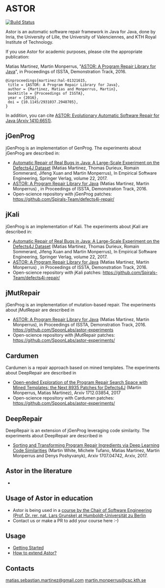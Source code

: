 ASTOR
=====

[![Build Status](https://travis-ci.org/SpoonLabs/astor.svg?branch=master)](https://travis-ci.org/SpoonLabs/astor)

Astor is an automatic software repair framework in Java for Java, done by Inria, the University of Lille, the University of Valenciennes, and KTH Royal Institute of Technology. 

If you use Astor for academic purposes, please cite the appropriate publication:

Matias Martinez, Martin Monperrus, "[ASTOR: A Program Repair Library for Java](https://hal.archives-ouvertes.fr/hal-01321615/document)", in Proceedings of ISSTA, Demonstration Track, 2016.

    @inproceedings{martinez:hal-01321615,
     title = {ASTOR: A Program Repair Library for Java},
     author = {Martinez, Matias and Monperrus, Martin},
     booktitle = {Proceedings of ISSTA},
     year = {2016},
     doi = {10.1145/2931037.2948705},
    }

In addition, you can cite [ASTOR: Evolutionary Automatic Software Repair for Java (Arxiv 1410.6651)](https://arxiv.org/abs/1410.6651).

jGenProg
-------

jGenProg is an implementation of GenProg. The experiments about jGenProg are described in:

* [Automatic Repair of Real Bugs in Java: A Large-Scale Experiment on the Defects4J Dataset](https://hal.archives-ouvertes.fr/hal-01387556/document) (Matias Martinez, Thomas Durieux, Romain Sommerard, Jifeng Xuan and Martin Monperrus), In Empirical Software Engineering, Springer Verlag, volume 22, 2017.
* [ASTOR: A Program Repair Library for Java](https://hal.archives-ouvertes.fr/hal-01321615/document) (Matias Martinez, Martin Monperrus) , in Proceedings of ISSTA, Demonstration Track, 2016.
* Open-science repository with jGenProg patches: <https://github.com/Spirals-Team/defects4j-repair/>

jKali
-----

jGenProg is an implementation of Kali. The experiments about jKali are described in:

* [Automatic Repair of Real Bugs in Java: A Large-Scale Experiment on the Defects4J Dataset](https://hal.archives-ouvertes.fr/hal-01387556/document) (Matias Martinez, Thomas Durieux, Romain Sommerard, Jifeng Xuan and Martin Monperrus), In Empirical Software Engineering, Springer Verlag, volume 22, 2017.
* [ASTOR: A Program Repair Library for Java](https://hal.archives-ouvertes.fr/hal-01321615/document) (Matias Martinez, Martin Monperrus) , in Proceedings of ISSTA, Demonstration Track, 2016.
* Open-science repository with jKali patches: <https://github.com/Spirals-Team/defects4j-repair/>


jMutRepair
----------

jGenProg is an implementation of mutation-based repair. The experiments about jMutRepair are described in

* [ASTOR: A Program Repair Library for Java](https://hal.archives-ouvertes.fr/hal-01321615/document) (Matias Martinez, Martin Monperrus), in Proceedings of ISSTA, Demonstration Track, 2016.
https://github.com/SpoonLabs/astor-experiments
* Open-science repository with jMutRepair patches: <https://github.com/SpoonLabs/astor-experiments/>

Cardumen
----------

Cardumen is a repair approach based on mined templates. The experiments about DeepRepair are described in

* [Open-ended Exploration of the Program Repair Search Space with Mined Templates: the Next 8935 Patches for Defects4J](https://arxiv.org/pdf/1712.03854) (Martin Monperrus, Matias Martinez), Arxiv 1712.03854, 2017
* Open-science repository with Cardumen patches: <https://github.com/SpoonLabs/astor-experiments/>


DeepRepair
----------

DeepRepair is an extension of jGenProg leveraging code similarity. The experiments about DeepRepair are described in

* [Sorting and Transforming Program Repair Ingredients via Deep Learning Code Similarities](https://arxiv.org/pdf/1707.04742.pdf) (Martin White, Michele Tufano, Matias Martinez, Martin Monperrus and Denys Poshyvanyk), Arxiv 1707.04742, Arxiv, 2017.

Astor in the literature
-----------------------

*

Usage of Astor in education
-------------------------------

* Astor is being used in a [course by the Chair of Software Engineering (Prof. Dr. rer. nat. Lars Grunske) at Humboldt-Universität zu Berlin](https://www.informatik.hu-berlin.de/de/forschung/gebiete/se/teaching/ss2018/se2/se2)
* Contact us or make a PR to add your course here :-)

Usage
------

* [Getting Started](https://github.com/SpoonLabs/astor/blob/master/docs/getting-starting.md)
* [How to extend Astor?](https://github.com/SpoonLabs/astor/blob/master/docs/extending-astor.md)

Contacts
--------
matias.sebastian.martinez@gmail.com
martin.monperrus@csc.kth.se
